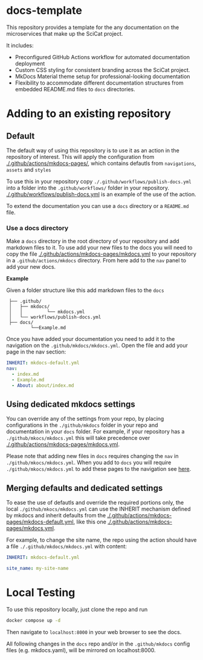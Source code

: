 # docs-template

This repository provides a template for the any documentation on the microservices that make up the SciCat project.

It includes:

   *  Preconfigured GitHub Actions workflow for automated documentation deployment
   *  Custom CSS styling for consistent branding across the SciCat project.
   *  MkDocs Material theme setup for professional-looking documentation
   *  Flexibility to accommodate different documentation structures from embedded README.md files to `docs` directories.

# Adding to an existing repository

## Default
The default way of using this repository is to use it as an action in the repository of interest. This will apply the configuration from [./.github/actions/mkdocs-pages/](./.github/actions/mkdocs-pages/), which contains defautls from `navigations`, `assets` and `styles` 

To use this in your repository copy `./.github/workflows/publish-docs.yml` into a folder into the `.github/workflows/` folder in your repository. [./.github/workflows/publish-docs.yml](./.github/workflows/publish-docs.yml) is an example of the use of the action.

To extend the documentation you can use a `docs` directory or a `README.md` file.
### Use a docs directory

Make a `docs` directory in the root directory of your repository and add markdown files to it. To use add your new files to the docs you will need to copy the file [./.github/actions/mkdocs-pages/mkdocs.yml](./.github/actions/mkdocs-pages/mkdocs.yml) to your repository in a `.github/actions/mkdocs` directory. From here add to the `nav` panel to add your new docs.

**Example**

 Given a folder structure like this add markdown files to the `docs`
```
 ├── .github/
 │   ├── mkdocs/
 │   │         └── mkdocs.yml
 │   └── workflows/publish-docs.yml
 ├── docs/
         └──Example.md
```
 Once you have added your documentation you need to add it to the navigation on the `.github/mkdocs/mkdocs.yml`. Open the file and add your page in the nav section:
 ```yaml
 INHERIT: mkdocs-default.yml
 nav:
   - index.md
   - Example.md
   - About: about/index.md
 ```


## Using dedicated mkdocs settings

You can override any of the settings from your repo, by placing configurations in the `./github/mkdocs` folder in your repo and documentation in your `docs` folder. For example, if your repository has a `./github/mkocs/mkdocs.yml` this will take precedence over [./.github/actions/mkdocs-pages/mkdocs.yml](./.github/actions/mkdocs-pages/mkdocs.yml). 

Please note that adding new files in `docs` requires changing the `nav` in `./github/mkocs/mkdocs.yml`. When you add to `docs` you will require `./github/mkocs/mkdocs.yml` to add these pages to the navigation see [here](#use-a-docs-directory).

## Merging defaults and dedicated settings

To ease the use of defautls and override the required portions only, the local `./github/mkocs/mkdocs.yml` can use the INHERIT mechanism defined by mkdocs and inherit defaults from the [./.github/actions/mkdocs-pages/mkdocs-default.yml](./.github/actions/mkdocs-pages/mkdocs-default.yml), like this one [./.github/actions/mkdocs-pages/mkdocs.yml](./.github/actions/mkdocs-pages/mkdocs.yml).

For example, to change the site name, the repo using the action should have a file `./.github/mkdocs/mkdocs.yml` with content:

```yaml
INHERIT: mkdocs-default.yml

site_name: my-site-name
```

# Local Testing

To use this repository locally, just clone the repo and run

```bash
docker compose up -d
```
Then navigate to `localhost:8000` in your web browser to see the docs.

All following changes in the `docs` repo and/or in the `.github/mkdocs` config files (e.g. mkdocs.yaml), will be mirrored on localhost:8000.
